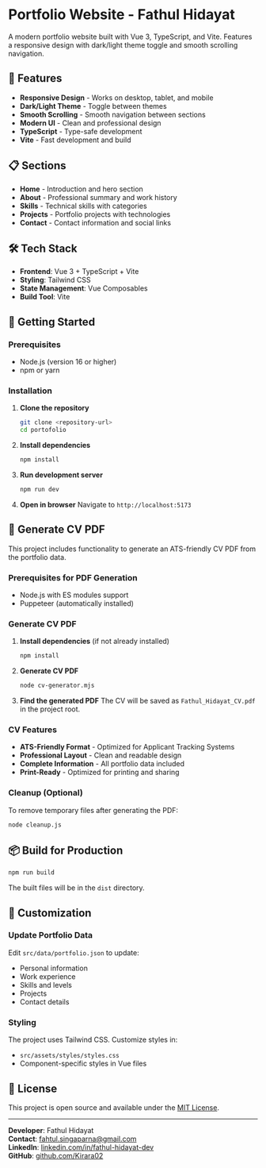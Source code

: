 # Portfolio Website - Fathul Hidayat

A modern portfolio website built with Vue 3, TypeScript, and Vite. Features a responsive design with dark/light theme toggle and smooth scrolling navigation.

## 🚀 Features

- **Responsive Design** - Works on desktop, tablet, and mobile
- **Dark/Light Theme** - Toggle between themes
- **Smooth Scrolling** - Smooth navigation between sections
- **Modern UI** - Clean and professional design
- **TypeScript** - Type-safe development
- **Vite** - Fast development and build

## 📋 Sections

- **Home** - Introduction and hero section
- **About** - Professional summary and work history
- **Skills** - Technical skills with categories
- **Projects** - Portfolio projects with technologies
- **Contact** - Contact information and social links

## 🛠️ Tech Stack

- **Frontend**: Vue 3 + TypeScript + Vite
- **Styling**: Tailwind CSS
- **State Management**: Vue Composables
- **Build Tool**: Vite

## 🚀 Getting Started

### Prerequisites

- Node.js (version 16 or higher)
- npm or yarn

### Installation

1. **Clone the repository**
   ```bash
   git clone <repository-url>
   cd portofolio
   ```

2. **Install dependencies**
   ```bash
   npm install
   ```

3. **Run development server**
   ```bash
   npm run dev
   ```

4. **Open in browser**
   Navigate to `http://localhost:5173`

## 📄 Generate CV PDF

This project includes functionality to generate an ATS-friendly CV PDF from the portfolio data.

### Prerequisites for PDF Generation

- Node.js with ES modules support
- Puppeteer (automatically installed)

### Generate CV PDF

1. **Install dependencies** (if not already installed)
   ```bash
   npm install
   ```

2. **Generate CV PDF**
   ```bash
   node cv-generator.mjs
   ```

3. **Find the generated PDF**
   The CV will be saved as `Fathul_Hidayat_CV.pdf` in the project root.

### CV Features

- **ATS-Friendly Format** - Optimized for Applicant Tracking Systems
- **Professional Layout** - Clean and readable design
- **Complete Information** - All portfolio data included
- **Print-Ready** - Optimized for printing and sharing

### Cleanup (Optional)

To remove temporary files after generating the PDF:
```bash
node cleanup.js
```

## 📦 Build for Production

```bash
npm run build
```

The built files will be in the `dist` directory.

## 🎨 Customization

### Update Portfolio Data

Edit `src/data/portfolio.json` to update:
- Personal information
- Work experience
- Skills and levels
- Projects
- Contact details

### Styling

The project uses Tailwind CSS. Customize styles in:
- `src/assets/styles/styles.css`
- Component-specific styles in Vue files

## 📝 License

This project is open source and available under the [MIT License](LICENSE).

---

**Developer**: Fathul Hidayat  
**Contact**: fahtul.singaparna@gmail.com  
**LinkedIn**: [linkedin.com/in/fathul-hidayat-dev](https://linkedin.com/in/fathul-hidayat-dev)  
**GitHub**: [github.com/Kirara02](https://github.com/Kirara02)
